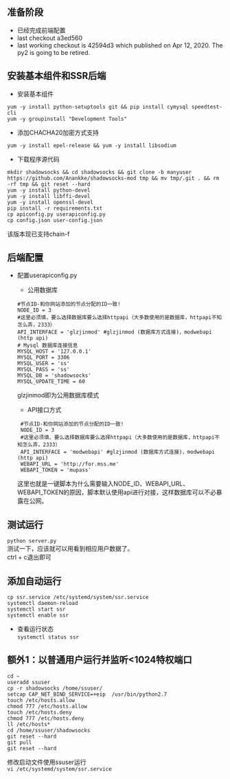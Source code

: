 

## 准备阶段  

* 已经完成前端配置  
* last checkout a3ed560  
* last working checkout is 42594d3 which published on  Apr 12, 2020. The py2 is going to be retired.

## 安装基本组件和SSR后端  

* 安装基本组件  
```  
yum -y install python-setuptools git && pip install cymysql speedtest-cli
yum -y groupinstall "Development Tools"
```  
* 添加CHACHA20加密方式支持  
```
yum -y install epel-release && yum -y install libsodium
```  

* 下载程序源代码  
```  
mkdir shadowsocks && cd shadowsocks && git clone -b manyuser https://github.com/Anankke/shadowsocks-mod tmp && mv tmp/.git . && rm -rf tmp && git reset --hard
yum -y install python-devel  
yum -y install libffi-devel  
yum -y install openssl-devel  
pip install -r requirements.txt  
cp apiconfig.py userapiconfig.py  
cp config.json user-config.json  
```  
该版本现已支持chain-f  

## 后端配置  

* 配置userapiconfig.py  
    * 公用数据库
    ```    
    #节点ID-和你网站添加的节点分配的ID一致!  
    NODE_ID = 3  
    #这里必须填，要么选择数据库要么选择httpapi（大多数使用的是数据库，httpapi不知怎么弄，2333）  
    API_INTERFACE = 'glzjinmod' #glzjinmod (数据库方式连接)，modwebapi (http api)  
    # Mysql 数据库连接信息  
    MYSQL_HOST = '127.0.0.1'  
    MYSQL_PORT = 3306  
    MYSQL_USER = 'ss'  
    MYSQL_PASS = 'ss'  
    MYSQL_DB = 'shadowsocks'  
    MYSQL_UPDATE_TIME = 60       
    ```   
    glzjinmod即为公用数据库模式  
    

   * API接口方式  
   ```  
    #节点ID-和你网站添加的节点分配的ID一致!  
    NODE_ID = 3  
    #这里必须填，要么选择数据库要么选择httpapi（大多数使用的是数据库，httpapi不知怎么弄，2333）  
    API_INTERFACE = 'modwebapi' #glzjinmod (数据库方式连接)，modwebapi (http api)  
    WEBAPI_URL = 'http://for.mss.me'  
    WEBAPI_TOKEN = 'mupass'  
    ```  
    这里也就是一键脚本为什么需要输入NODE_ID、WEBAPI_URL、WEBAPI_TOKEN的原因，脚本默认使用api进行对接，这样数据库可以不必暴露在公网。  


## 测试运行
  `python server.py`  
  测试一下，应该就可以用看到相应用户数据了。  
  ctrl + c退出即可  
  
## 添加自动运行  
  ```  
  cp ssr.service /etc/systemd/system/ssr.service  
  systemctl daemon-reload  
  systemctl start ssr  
  systemctl enable ssr  
  ```  
  * 查看运行状态  
  `systemctl status ssr`  

## 额外1：以普通用户运行并监听<1024特权端口

```  
cd ~
useradd ssuser
cp -r shadowsocks /home/ssuser/
setcap CAP_NET_BIND_SERVICE=+eip  /usr/bin/python2.7
touch /etc/hosts.allow
chmod 777 /etc/hosts.allow
touch /etc/hosts.deny
chmod 777 /etc/hosts.deny
ll /etc/hosts*
cd /home/ssuser/shadowsocks
git reset --hard
git pull
git reset --hard
```  

修改启动文件使用ssuser运行  
`vi /etc/systemd/system/ssr.service`  
